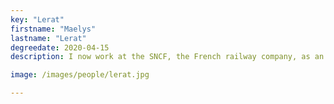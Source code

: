 ```yaml
---
key: "Lerat"
firstname: "Maelys"
lastname: "Lerat"
degreedate: 2020-04-15
description: I now work at the SNCF, the French railway company, as an operations research engineer. I work on a software which will be used for the planning of the raw material supply on railway sites. <a href="maelys.lerat@reseau.sncf.fr">Email Me</a>

image: /images/people/lerat.jpg

---
```

